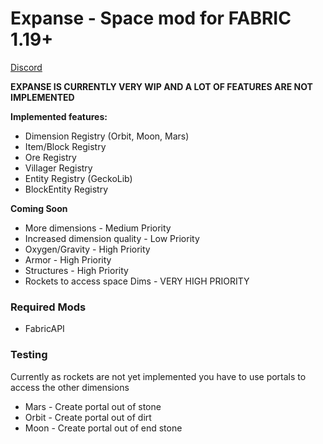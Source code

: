 #  Expanse - Space mod for FABRIC 1.19+

[Discord](https://discord.gg/5WnTB9W57P)

**EXPANSE IS CURRENTLY VERY WIP AND A LOT OF FEATURES ARE NOT IMPLEMENTED**


**Implemented features:**
- Dimension Registry (Orbit, Moon, Mars)
- Item/Block Registry
- Ore Registry
- Villager Registry
- Entity Registry (GeckoLib)
- BlockEntity Registry

**Coming Soon** 
- More dimensions - Medium Priority
- Increased dimension quality - Low Priority
- Oxygen/Gravity - High Priority
- Armor - High Priority
- Structures - High Priority
- Rockets to access space Dims - VERY HIGH PRIORITY


### Required Mods
- FabricAPI


### Testing
Currently as rockets are not yet implemented you have to use portals to access the other dimensions
- Mars - Create portal out of stone
- Orbit - Create portal out of dirt
- Moon - Create portal out of end stone
